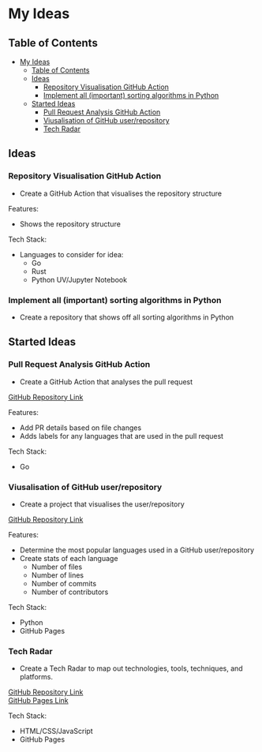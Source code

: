 # My Ideas

## Table of Contents

- [My Ideas](#my-ideas)
  - [Table of Contents](#table-of-contents)
  - [Ideas](#ideas)
    - [Repository Visualisation GitHub Action](#repository-visualisation-github-action)
    - [Implement all (important) sorting algorithms in Python](#implement-all-important-sorting-algorithms-in-python)
  - [Started Ideas](#started-ideas)
    - [Pull Request Analysis GitHub Action](#pull-request-analysis-github-action)
    - [Viusalisation of GitHub user/repository](#viusalisation-of-github-userrepository)
    - [Tech Radar](#tech-radar)

## Ideas

### Repository Visualisation GitHub Action

- Create a GitHub Action that visualises the repository structure

Features:

- Shows the repository structure

Tech Stack:

- Languages to consider for idea:
  - Go
  - Rust
  - Python UV/Jupyter Notebook

### Implement all (important) sorting algorithms in Python

- Create a repository that shows off all sorting algorithms in Python

## Started Ideas

### Pull Request Analysis GitHub Action

- Create a GitHub Action that analyses the pull request

[GitHub Repository Link](https://github.com/JackPlowman/github-pr-analyser)

Features:

- Add PR details based on file changes
- Adds labels for any languages that are used in the pull request

Tech Stack:

- Go

### Viusalisation of GitHub user/repository

- Create a project that visualises the user/repository

[GitHub Repository Link](https://github.com/JackPlowman/github-stats)

Features:

- Determine the most popular languages used in a GitHub user/repository
- Create stats of each language
  - Number of files
  - Number of lines
  - Number of commits
  - Number of contributors

Tech Stack:

- Python
- GitHub Pages

### Tech Radar

- Create a Tech Radar to map out technologies, tools, techniques, and platforms.

[GitHub Repository Link](https://github.com/JackPlowman/tech-radar)<br>
[GitHub Pages Link](https://jackplowman.github.io/tech-radar/)

Tech Stack:

- HTML/CSS/JavaScript
- GitHub Pages
